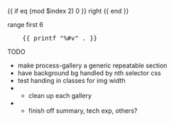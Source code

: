 
{{ if eq (mod $index 2) 0 }} right {{ end }}


range first 6

<pre>
    {{ printf "%#v" . }}
</pre>

TODO
- make process-gallery a generic repeatable section
- have background bg handled by nth selector css
- test handing in classes for img width
- - clean up each gallery
- - finish off summary, tech exp, others?

